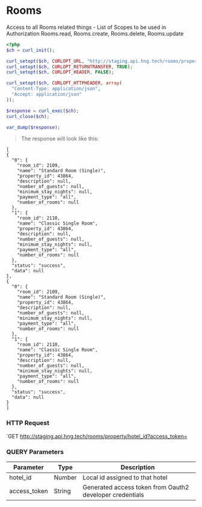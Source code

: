 # Rooms
Access to all Rooms related things - List of Scopes to be used in Authorization 
Rooms.read,
Rooms.create,
Rooms.delete, 
Rooms.update
```php
<?php
$ch = curl_init();

curl_setopt($ch, CURLOPT_URL, "http://staging.api.hng.tech/rooms/property/{hotel_id}?access_token=");
curl_setopt($ch, CURLOPT_RETURNTRANSFER, TRUE);
curl_setopt($ch, CURLOPT_HEADER, FALSE);

curl_setopt($ch, CURLOPT_HTTPHEADER, array(
  "Content-Type: application/json",
  "Accept: application/json"
));

$response = curl_exec($ch);
curl_close($ch);

var_dump($response);
```
   >The response will look like this:
  ```
  [
  {
    "0": {
      "room_id": 2109,
      "name": "Standard Room (Single)",
      "property_id": 43864,
      "description": null,
      "number_of_guests": null,
      "minimum_stay_nights": null,
      "payment_type": "all",
      "number_of_rooms": null
    },
    "1": {
      "room_id": 2110,
      "name": "Classic Single Room",
      "property_id": 43864,
      "description": null,
      "number_of_guests": null,
      "minimum_stay_nights": null,
      "payment_type": "all",
      "number_of_rooms": null
    },
    "status": "success",
    "data": null
  },
  {
    "0": {
      "room_id": 2109,
      "name": "Standard Room (Single)",
      "property_id": 43864,
      "description": null,
      "number_of_guests": null,
      "minimum_stay_nights": null,
      "payment_type": "all",
      "number_of_rooms": null
    },
    "1": {
      "room_id": 2110,
      "name": "Classic Single Room",
      "property_id": 43864,
      "description": null,
      "number_of_guests": null,
      "minimum_stay_nights": null,
      "payment_type": "all",
      "number_of_rooms": null
    },
    "status": "success",
    "data": null
  }
]
```
### HTTP Request
`GET http://staging.api.hng.tech/rooms/property/hotel_id?access_token=
### QUERY Parameters
Parameter | Type | Description
--------- | ------- | -----------
hotel_id | Number | Local id assigned to that hotel 
access_token | String | Generated access token from Oauth2 developer credentials
